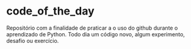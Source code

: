 # code_of_the_day
Repositório com a finalidade de praticar a o uso do github durante o aprendizado de Python. 
Todo dia um código novo, algum experimento, desafio ou exercício. 
